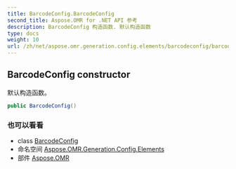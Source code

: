 ```yaml
---
title: BarcodeConfig.BarcodeConfig
second_title: Aspose.OMR for .NET API 参考
description: BarcodeConfig 构造函数. 默认构造函数
type: docs
weight: 10
url: /zh/net/aspose.omr.generation.config.elements/barcodeconfig/barcodeconfig/
---
```

## BarcodeConfig constructor

默认构造函数。

```csharp
public BarcodeConfig()
```

### 也可以看看

* class [BarcodeConfig](../)
* 命名空间 [Aspose.OMR.Generation.Config.Elements](../../barcodeconfig/)
* 部件 [Aspose.OMR](../../../)


